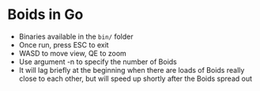 # Boids in Go
 - Binaries available in the `bin/` folder
 - Once run, press ESC to exit
 - WASD to move view, QE to zoom
 - Use argument -n to specify the number of Boids
 - It will lag briefly at the beginning when there are loads of Boids really close to each other, but will speed up shortly after the Boids spread out